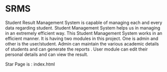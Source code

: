 # SRMS
Student Result Management System
is capable of managing each and every data regarding student. 
Student Management System helps us in managing in an extremely efficient way. 
This Student Management System works in an efficient manner.
It is having two modules in this project. One is admin and other is the user/student. 
Admin can maintain the various academic details of students and can generate the reports . 
User module can edit their personal details and can view the result.

Star Page is : index.html
